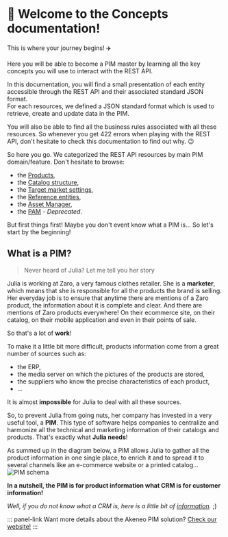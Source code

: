 #  👋 Welcome to the Concepts documentation!

This is where your journey begins! :airplane:  

Here you will be able to become a PIM master by learning all the key concepts you will use to interact with the REST API.

In this documentation, you will find a small presentation of each entity accessible through the REST API and their associated standard JSON format.  
For each resources, we defined a JSON standard format which is used to retrieve, create and update data in the PIM.

You will also be able to find all the business rules associated with all these resources. So whenever you get 422 errors when playing with the REST API, don't hesitate to check this documentation to find out why. :wink:

So here you go. We categorized the REST API resources by main PIM domain/feature. Don't hesitate to browse:
- the [Products](/concepts/products.html),
- the [Catalog structure](/concepts/catalog-structure.html),
- the [Target market settings](/concepts/target-market-settings.html),
- the [Reference entities](/concepts/reference-entities.html),
- the [Asset Manager](/concepts/asset-manager.html),
- the [PAM](/concepts/pam.html) _- Deprecated_.

But first things first! Maybe you don't event know what a PIM is... So let's start by the beginning!

## What is a PIM?

> Never heard of Julia? Let me tell you her story

Julia is working at Zaro, a very famous clothes retailer. She is a __marketer__, which means that she is responsible for all the products the brand is selling. Her everyday job is to ensure that anytime there are mentions of a Zaro product, the information about it is complete and clear. And there are mentions of Zaro products everywhere! On their ecommerce site, on their catalog, on their mobile application and even in their points of sale.

So that's a lot of __work__!

To make it a little bit more difficult, products information come from a great number of sources such as:
 - the ERP,
 - the media server on which the pictures of the products are stored,
 - the suppliers who know the precise characteristics of each product,
 - ...

It is almost __impossible__ for Julia to deal with all these sources.

So, to prevent Julia from going nuts, her company has invested in a very useful tool, a __PIM__. This type of software helps companies to centralize and harmonize all the technical and marketing information of their catalogs and products. That's exactly what __Julia needs__!

As summed up in the diagram below, a PIM allows Julia to gather all the product information in one single place, to enrich it and to spread it to several channels like an e-commerce website or a printed catalog... 
![PIM schema](/img/rest-api/pim.png)

**In a nutshell, the PIM is for product information what CRM is for customer information!**

_Well, if you do not know what a CRM is, here is a little bit of [information](https://en.wikipedia.org/wiki/Customer_relationship_management)._ ;)

::: panel-link Want more details about the Akeneo PIM solution? [Check our website!](http://www.akeneo.com)
:::
